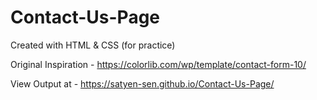 # Contact-Us-Page

Created with HTML & CSS (for practice)

Original Inspiration - https://colorlib.com/wp/template/contact-form-10/

View Output at - https://satyen-sen.github.io/Contact-Us-Page/
